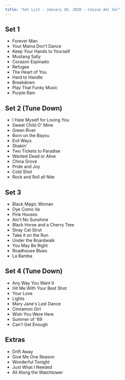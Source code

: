 ```yaml
---
title: "Set List - January 10, 2020 - Casino del Sol"
---
```


## Set 1

- Forever Man
- Your Mama Don't Dance
- Keep Your Hands to Yourself
- Mustang Sally
- Corazon Espinado
- Refugee
- The Heart of You
- Hard to Handle
- Breakdown
- Play That Funky Music
- Purple Rain

## Set 2 (Tune Down)

- I Hate Myself for Loving You
- Sweet Child O' Mine
- Green River
- Born on the Bayou
- Evil Ways
- Shakin'
- Two Tickets to Paradise
- Wanted Dead or Alive
- China Grove
- Pride and Joy
- Cold Shot
- Rock and Roll all Nite

## Set 3

- Black Magic Woman
- Oye Como Va
- Pink Houses
- Ain't No Sunshine
- Black Horse and a Cherry Tree
- Stray Cat Strut
- Take it on the Run
- Under the Boardwalk
- You May Be Right
- Roadhouse Blues
- La Bamba

## Set 4 (Tune Down)

- Any Way You Want It
- Hit Me With Your Best Shot
- Your Love
- Lights
- Mary Jane's Last Dance
- Cinnamon Girl
- Wish You Were Here
- Summer of '69
- Can't Get Enough

## Extras

- Drift Away
- Give Me One Reason
- Wonderful Tonight
- Just What I Needed
- All Along the Watchtower

